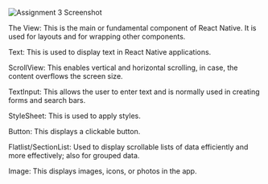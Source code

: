 ![Assignment 3 Screenshot](https://github.com/FaisalMohammedElorm/rn-assignment3-11016089/assets/148379381/a77ea828-5183-4799-8b57-09a7b3b6bbbf)

The View: This is the main or fundamental component of React Native. It is used for layouts and for wrapping other components.

Text: This is used to display text in React Native applications.

ScrollView: This enables vertical and horizontal scrolling, in case, the content overflows the screen size.

TextInput: This allows the user to enter text and is normally used in creating forms and search bars.

StyleSheet: This is used to apply styles. 

Button: This displays a clickable button.

Flatlist/SectionList: Used to display scrollable lists of data efficiently and more effectively; also for grouped data.

Image: This displays images, icons, or photos in the app.
